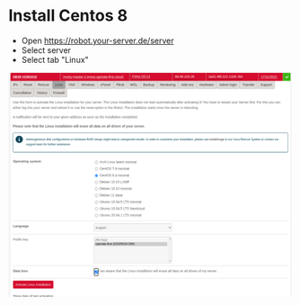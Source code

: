 # Install Centos 8

* Open <https://robot.your-server.de/server>
* Select server
* Select tab "Linux"

![Centos 8 installation](images/centos-8-installation.png)

